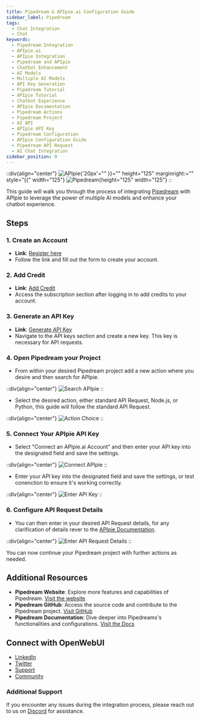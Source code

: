 ```yaml
---
title: Pipedream & APIpie.ai Configuration Guide
sidebar_label: Pipedream
tags:
  - Chat Integration
  - Chat
keywords:
  - Pipedream Integration
  - APIpie.ai
  - APIpie Integration
  - Pipedream and APIpie
  - Chatbot Enhancement
  - AI Models
  - Multiple AI Models
  - API Key Generation
  - Pipedream Tutorial
  - APIpie Tutorial
  - Chatbot Experience
  - APIpie Documentation
  - Pipedream Actions
  - Pipedream Project
  - AI API
  - APIpie API Key
  - Pipedream Configuration
  - APIpie Configuration Guide
  - Pipedream API Request
  - AI Chat Integration
sidebar_position: 9
---
```


::div{align="center"}
![APIpie](/docs/img/apipie-logo.png){'20px'="" }}="" height="125" marginright:="" style="{{" width="125"} ![Pipedream](/docs/img/Integrations/Pipedream/pd.jpg){height="125" width="125"}
::

This guide will walk you through the process of integrating [Pipedream](https://pipedream.com/) with APIpie to leverage the power of multiple AI models and enhance your chatbot experience.

## Steps

### 1. Create an Account

- **Link**: [Register here](https://apipie.ai/dashboard/auth/register)
- Follow the link and fill out the form to create your account.

### 2. Add Credit

- **Link**: [Add Credit](https://apipie.ai/dashboard/profile/subscribe)
- Access the subscription section after logging in to add credits to your account.

### 3. Generate an API Key

- **Link**: [Generate API Key](https://apipie.ai/dashboard/profile/api-keys)
- Navigate to the API keys section and create a new key. This key is necessary for API requests.

### 4. Open Pipedream your Project

- From within your desired Pipedream project add a new action where you desire and then search for APIpie.

::div{align="center"}
![Search APIpie](/docs/img/Integrations/Pipedream/Search_APIpie.png)
::

- Select the desired action, either standard API Request, Node.js, or Python, this guide will follow the standard API Request.

::div{align="center"}
![Action Choice](/docs/img/Integrations/Pipedream/Action_Choice.png)
::

### 5. Connect Your APIpie API Key

- Select "Connect an APIpie.ai Account" and then enter your API key into the designated field and save the settings.

::div{align="center"}
![Connect APIpie](/docs/img/Integrations/Pipedream/Connect_APIpie.png)
::

- Enter your API key into the designated field and save the settings, or test conenction to ensure it's working correctly.

::div{align="center"}
![Enter API Key](/docs/img/Integrations/Pipedream/APIkey.png)
::

### 6. Configure API Request Details

- You can then enter in your desired API Request details, for any clarification of details rever to the [APIpie Documentation](https://apipie.ai/docs/api/introduction).

::div{align="center"}
![Enter API Request Details](/docs/img/Integrations/Pipedream/API_Request.png)
::

You can now continue your Pipedream project with further actions as needed.

## Additional Resources

- **Pipedream Website**: Explore more features and capabilities of Pipedream. [Visit the website](https://pipedream.com/)
- **Pipedream GitHub**: Access the source code and contribute to the Pipedream project. [Visit GitHub](https://github.com/PipedreamHQ/pipedream)
- **Pipedream Documentation**: Dive deeper into Pipedreams's functionalities and configurations. [Visit the Docs](https://pipedream.com/apps/apipie-ai)

## Connect with OpenWebUI

- [LinkedIn](https://www.linkedin.com/company/pipedreamhq/)
- [Twitter](https://twitter.com/pipedream)
- [Support](https://pipedream.com/support)
- [Community](https://pipedream.com/community/)

### Additional Support

If you encounter any issues during the integration process, please reach out to us on [Discord](https://discord.gg/hs82THc9Tw) for assistance.
